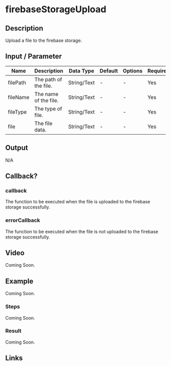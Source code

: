# firebaseStorageUpload

## Description

Upload a file to the firebase storage.

## Input / Parameter

| Name | Description | Data Type | Default | Options | Required |
| ------ | ------ | ------ | ------ | ------ | ------ |
| filePath | The path of the file. | String/Text | - | - | Yes |
| fileName | The name of the file. | String/Text | - | - | Yes | 
| fileType | The type of file. | String/Text | - | - | Yes |
| file | The file data. | String/Text | - | - | Yes | 

## Output

N/A

## Callback?

### callback

The function to be executed when the file is uploaded to the firebase storage successfully.

### errorCallback

The function to be executed when the file is not uploaded to the firebase storage successfully.

## Video

Coming Soon.

<!-- Format: [![Video]({image-path})]({url-link}) -->

## Example

Coming Soon.

<!-- Share a scenario, like a user requirements. -->

### Steps

Coming Soon.

<!-- Show the steps and share some screenshots.

1. .....

Format: ![]({image-path}) -->

### Result

Coming Soon.

<!-- Explain the output.

Format: ![]({image-path}) -->

## Links
